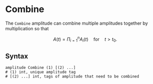 # Combine

The `Combine` amplitude can combine multiple amplitudes together by multiplication so that

$$
A(t)=\Pi_{i=1}^nA_i(t)\quad\text{for}\quad{}t>t_0.
$$

## Syntax

```
amplitude Combine (1) [(2) ...]
# (1) int, unique amplitude tag
# [(2) ...] int, tags of amplitude that need to be combined
```
